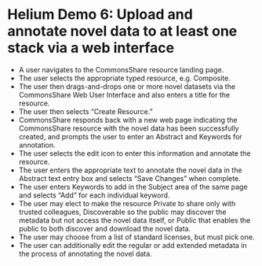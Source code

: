 # Helium Demo 6: Upload and annotate novel data to at least one stack via a web interface

* A user navigates to the CommonsShare resource landing page.
* The user selects the appropriate typed resource, e.g. Composite.
* The user then drags-and-drops one or more novel datasets via the CommonsShare Web User Interface and also enters a title for the resource.
* The user then selects “Create Resource.”
* CommonsShare responds back with a new web page indicating the CommonsShare resource with the novel data has been successfully created, and prompts the user to enter an Abstract and Keywords for annotation.
* The user selects the edit icon to enter this information and annotate the resource. 
* The user enters the appropriate text to annotate the novel data in the Abstract text entry box and selects “Save Changes” when complete. 
* The user enters Keywords to add in the Subject area of the same page and selects “Add” for each individual keyword.
* The user may elect to make the resource Private to share only with trusted colleagues, Discoverable so the public may discover the metadata but not access the novel data itself, or Public that enables the public to both discover and download the novel data. 
* The user may choose from a list of standard licenses, but must pick one. 
* The user can additionally edit the regular or add extended metadata in the process of annotating the novel data.

